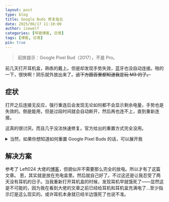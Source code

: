 ```yaml
---
layout: post
type: blog
title: Google Buds 修复指北
date: 2025/06/17 11:10:00
author: icewolf
categories: [咩狼博客, 日常]
tags: [博客, 日常]
pin: true
---
```


> 前排提示：Google Pixel Bud（2017），不是 Pro。

前几天打开耳机盒，熟练的戴上。但是却发现手势失效，蓝牙也没自动连接。啪的一下，很快啊！阴乐就外放出来了。~~这下方圆百里都知道我是玩 M3 的了。~~

## 症状

打开之后连接无反应，强行重连后会发现无论如何都不会显示剩余电量，手势也是失效的。倒是能用，但是过段时间就会自动断开，然后再也连不上，直到重新连接。

这真的很讨厌。而且几乎没法快速修复。官方给出的重置方式完全没用。


<details>
  <summary>当然，如果你想知道如何重置 Google Pixel Buds 的话，可以展开我</summary>

  ### 重置充电盒
  1. 将耳机取出。
  2. 按住充电盒上的按钮。应该能够看到你的充电盒的白色电量指示灯常量。
  3. 继续长按约 40 秒。此时你的指示灯应该早就熄灭了，但是请继续按住。
  4. 此时你应该能够看到橘红色灯光快速闪烁 7 次，此时已经完成重置。

  这种重置方案通常用于解决耳机盒内部问题导致无法充电。

  ### 重置耳机
  1. 将耳机放回充电盒。
  2. 保持按住充电盒上的按钮，就像是尝试让它开始匹配那样。
  3. 继续按住约 30 秒，随后会发出一道声音。

  其实我也不知道这是为了什么，因为我确实还没遇到过那么多问题。这还是我第一次遇到问题。

</details>

<p />

## 解决方案

参考了 Left024 大佬的[博客](https://left024.github.io/%E4%BF%AE%E5%A4%8D-pixel-buds-%E6%96%AD%E8%BF%9E%EF%BC%8C%E6%89%8B%E5%8A%BF%E5%A4%B1%E6%95%88%E7%AD%89%E9%97%AE%E9%A2%98/)，但貌似并不需要那么完全的放电。所以才有了这篇文章。
恩，其实就是放在充电盒里。然后就自己好了。不过这还是让我忍受了两天没有耳机的日子。当我重新打开耳机盒的时候，发现耳机早就饿死了——显然这是不可能的，因为我在看到大佬的文章之前已经给耳机和耳机盒充满电了...至少指示灯是这么现实的。或许耳机本身就已经半边饿死了也说不准。
